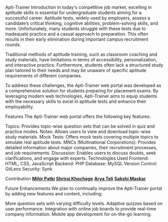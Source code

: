 Apti-Trainer
Introduction
In today's competitive job market, excelling in aptitude skills is essential for undergraduate students aiming for a successful career. Aptitude tests, widely used by employers, assess a candidate’s critical thinking, cognitive abilities, problem-solving skills, and more. Unfortunately, many students struggle with these tests due to inadequate practice and a casual approach to preparation. This often results in their early elimination during important campus recruitment rounds.

Traditional methods of aptitude training, such as classroom coaching and study materials, have limitations in terms of accessibility, personalization, and interactive practice. Furthermore, students often lack a structured study plan tailored to their needs and may be unaware of specific aptitude requirements of different companies.

To address these challenges, the Apti-Trainer web portal was developed as a comprehensive solution for students preparing for placement exams. By leveraging modern web technologies, Apti-Trainer aims to equip students with the necessary skills to excel in aptitude tests and enhance their employability.

Features
The Apti-Trainer web portal offers the following key features:

Topics: Provides topic-wise question sets that can be solved in quiz and practice modes.
Notes: Allows users to view and download topic-wise study materials.
Mock Tests: Offers mock tests covering multiple topics to simulate real aptitude tests.
MNCs (Multinational Corporations): Provides detailed information about major companies, their recruitment processes, and job requirements.
Discussion: Enables users to discuss doubts, seek clarifications, and engage with experts.
Technologies Used
Frontend: HTML, CSS, JavaScript
Backend: PHP
Database: MySQL
Version Control: GitLens
Security: Synk

Contribution
**[Mihir Patki](https://github.com/Mihir-Patki)**
**[Shriraj Khochage](https://github.com/Shri-15k)**
**[Arya Teli](https://github.com/aaryat)**
**[Sakshi Maskar](https://github.com/SakshiMaskar)**

Future Enhancements
We plan to continually improve the Apti-Trainer portal by adding new features and content, including:

More question sets with varying difficulty levels.
Adaptive quizzes based on user performance.
Integration with online job boards to provide real-time company information.
Mobile app development for on-the-go learning.
